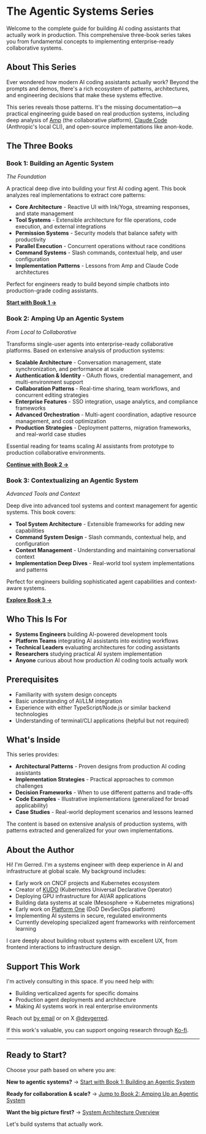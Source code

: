 # The Agentic Systems Series

Welcome to the complete guide for building AI coding assistants that actually work in production. This comprehensive three-book series takes you from fundamental concepts to implementing enterprise-ready collaborative systems.

## About This Series

Ever wondered how modern AI coding assistants actually work? Beyond the prompts and demos, there's a rich ecosystem of patterns, architectures, and engineering decisions that make these systems effective.

This series reveals those patterns. It's the missing documentation—a practical engineering guide based on real production systems, including deep analysis of [Amp](https://ampcode.com) (the collaborative platform), [Claude Code](https://claude.ai/chat) (Anthropic's local CLI), and open-source implementations like anon-kode.

## The Three Books

### Book 1: Building an Agentic System
*The Foundation*

A practical deep dive into building your first AI coding agent. This book analyzes real implementations to extract core patterns:

- **Core Architecture** - Reactive UI with Ink/Yoga, streaming responses, and state management
- **Tool Systems** - Extensible architecture for file operations, code execution, and external integrations
- **Permission Systems** - Security models that balance safety with productivity
- **Parallel Execution** - Concurrent operations without race conditions
- **Command Systems** - Slash commands, contextual help, and user configuration
- **Implementation Patterns** - Lessons from Amp and Claude Code architectures

Perfect for engineers ready to build beyond simple chatbots into production-grade coding assistants.

[**Start with Book 1 →**](introduction.md)

### Book 2: Amping Up an Agentic System  
*From Local to Collaborative*

Transforms single-user agents into enterprise-ready collaborative platforms. Based on extensive analysis of production systems:

- **Scalable Architecture** - Conversation management, state synchronization, and performance at scale
- **Authentication & Identity** - OAuth flows, credential management, and multi-environment support
- **Collaboration Patterns** - Real-time sharing, team workflows, and concurrent editing strategies
- **Enterprise Features** - SSO integration, usage analytics, and compliance frameworks
- **Advanced Orchestration** - Multi-agent coordination, adaptive resource management, and cost optimization
- **Production Strategies** - Deployment patterns, migration frameworks, and real-world case studies

Essential reading for teams scaling AI assistants from prototype to production collaborative environments.

[**Continue with Book 2 →**](production-frameworks-intro.md)

### Book 3: Contextualizing an Agentic System
*Advanced Tools and Context*

Deep dive into advanced tool systems and context management for agentic systems. This book covers:

- **Tool System Architecture** - Extensible frameworks for adding new capabilities
- **Command System Design** - Slash commands, contextual help, and configuration
- **Context Management** - Understanding and maintaining conversational context
- **Implementation Deep Dives** - Real-world tool system implementations and patterns

Perfect for engineers building sophisticated agent capabilities and context-aware systems.

[**Explore Book 3 →**](advanced-integration-intro.md)

## Who This Is For

- **Systems Engineers** building AI-powered development tools
- **Platform Teams** integrating AI assistants into existing workflows  
- **Technical Leaders** evaluating architectures for coding assistants
- **Researchers** studying practical AI system implementation
- **Anyone** curious about how production AI coding tools actually work

## Prerequisites

- Familiarity with system design concepts
- Basic understanding of AI/LLM integration
- Experience with either TypeScript/Node.js or similar backend technologies
- Understanding of terminal/CLI applications (helpful but not required)

## What's Inside

This series provides:

- **Architectural Patterns** - Proven designs from production AI coding assistants
- **Implementation Strategies** - Practical approaches to common challenges
- **Decision Frameworks** - When to use different patterns and trade-offs
- **Code Examples** - Illustrative implementations (generalized for broad applicability)
- **Case Studies** - Real-world deployment scenarios and lessons learned

The content is based on extensive analysis of production systems, with patterns extracted and generalized for your own implementations.

## About the Author

Hi! I'm Gerred. I'm a systems engineer with deep experience in AI and infrastructure at global scale. My background includes:

- Early work on CNCF projects and Kubernetes ecosystem
- Creator of [KUDO](https://kudo.dev) (Kubernetes Universal Declarative Operator)  
- Deploying GPU infrastructure for AI/AR applications
- Building data systems at scale (Mesosphere → Kubernetes migrations)
- Early work on [Platform One](https://p1.dso.mil/) (DoD DevSecOps platform)
- Implementing AI systems in secure, regulated environments
- Currently developing specialized agent frameworks with reinforcement learning

I care deeply about building robust systems with excellent UX, from frontend interactions to infrastructure design.

## Support This Work

I'm actively consulting in this space. If you need help with:

- Building verticalized agents for specific domains
- Production agent deployments and architecture
- Making AI systems work in real enterprise environments

Reach out [by email](mailto:hello@gerred.org) or on X [@devgerred](https://x.com/devgerred).

If this work's valuable, you can support ongoing research through [Ko-fi](https://ko-fi.com/gerred).

---

## Ready to Start?

Choose your path based on where you are:

**New to agentic systems?** → [Start with Book 1: Building an Agentic System](introduction.md)

**Ready for collaboration & scale?** → [Jump to Book 2: Amping Up an Agentic System](production-frameworks-intro.md)

**Want the big picture first?** → [System Architecture Overview](core-architecture.md)

Let's build systems that actually work.